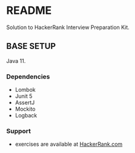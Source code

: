 # README

Solution to HackerRank Interview Preparation Kit.

## BASE SETUP
Java 11.
### Dependencies

* Lombok
* Junit 5
* AssertJ
* Mockito
* Logback


### Support

* exercises are available at [HackerRank.com](https://www.hackerrank.com)

